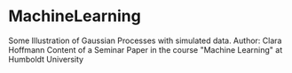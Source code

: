 # MachineLearning
Some Illustration of Gaussian Processes with simulated data.
Author: Clara Hoffmann
Content of a Seminar Paper in the course "Machine Learning" at Humboldt University
